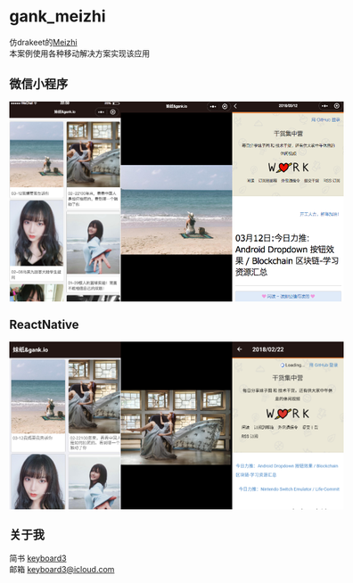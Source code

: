 # gank_meizhi


仿drakeet的[Meizhi](https://github.com/drakeet/Meizhi)<br>
本案例使用各种移动解决方案实现该应用

 
## 微信小程序

<div style="display:flex;">
    <img src="/weixin/images/home.png" style="width:200px;">
    <img src="/weixin/images/preview.png" style="width:200px;">
    <img src="/weixin/images/detail.png" style="width:200px;">
</div>

## ReactNative
<div style="display:flex;">
    <img src="/reactNative/images/home.png" style="width:200px;">
    <img src="/reactNative/images/preview.png" style="width:200px;">
    <img src="/reactNative/images/detail.png" style="width:200px;">
</div>

## 关于我

简书 [keyboard3](http://www.jianshu.com/users/62329de8c8a6/latest_articles)<br>
邮箱 keyboard3@icloud.com
